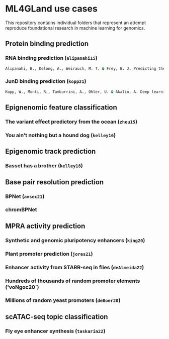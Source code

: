 # ML4GLand use cases

This repository contains individual folders that represent an attempt reproduce foundational research in machine learning for genomics.

## Protein binding prediction

### RNA binding prediction (`alipanahi15`)

```bash
Alipanahi, B., Delong, A., Weirauch, M. T. & Frey, B. J. Predicting the sequence specificities of DNA- and RNA-binding proteins by deep learning. Nat. Biotechnol. 33, 831–838 (2015)
```

### JunD binding prediction (`kopp21`)

```bash
Kopp, W., Monti, R., Tamburrini, A., Ohler, U. & Akalin, A. Deep learning for genomics using Janggu. Nat. Commun. 11, 3488 (2020)
```

## Epignenomic feature classification 

### The variant effect predictory from the ocean (`zhou15`)

### You ain't nothing but a hound dog (`kelley16`)

## Epigenomic track prediction

### Basset has a brother (`kelley18`)

## Base pair resolution prediction

### BPNet (`avsec21`)

### chromBPNet

## MPRA activity prediction

### Synthetic and genomic pluripotency enhancers (`king20`)

### Plant promoter prediction (`jores21`)

### Enhancer activity from STARR-seq in flies (`deAlmeida22`)

### Hundreds of thousands of random promoter elements ('voNgoc20`)

### Millions of random yeast promoters (`deBoer20`)

## scATAC-seq topic classification

### Fly eye enhancer synthesis (`taskarin22`)
